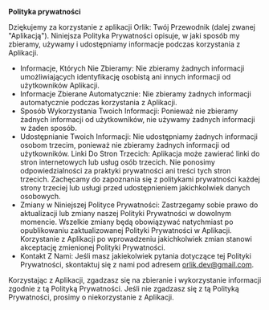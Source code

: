 **Polityka prywatności**

Dziękujemy za korzystanie z aplikacji Orlik: Twój Przewodnik (dalej zwanej "Aplikacją"). Niniejsza Polityka Prywatności opisuje, w jaki sposób my zbieramy, używamy i udostępniamy informacje podczas korzystania z Aplikacji.

- Informacje, Których Nie Zbieramy: Nie zbieramy żadnych informacji umożliwiających identyfikację osobistą ani innych informacji od użytkowników Aplikacji.
- Informacje Zbierane Automatycznie: Nie zbieramy żadnych informacji automatycznie podczas korzystania z Aplikacji.
- Sposób Wykorzystania Twoich Informacji: Ponieważ nie zbieramy żadnych informacji od użytkowników, nie używamy żadnych informacji w żaden sposób.
- Udostępnianie Twoich Informacji: Nie udostępniamy żadnych informacji osobom trzecim, ponieważ nie zbieramy żadnych informacji od użytkowników.
Linki Do Stron Trzecich: Aplikacja może zawierać linki do stron internetowych lub usług osób trzecich. Nie ponosimy odpowiedzialności za praktyki prywatności ani treści tych stron trzecich. Zachęcamy do zapoznania się z politykami prywatności każdej strony trzeciej lub usługi przed udostępnieniem jakichkolwiek danych osobowych.
- Zmiany w Niniejszej Polityce Prywatności: Zastrzegamy sobie prawo do aktualizacji lub zmiany naszej Polityki Prywatności w dowolnym momencie. Wszelkie zmiany będą obowiązywać natychmiast po opublikowaniu zaktualizowanej Polityki Prywatności w Aplikacji. Korzystanie z Aplikacji po wprowadzeniu jakichkolwiek zmian stanowi akceptację zmienionej Polityki Prywatności.
- Kontakt Z Nami: Jeśli masz jakiekolwiek pytania dotyczące tej Polityki Prywatności, skontaktuj się z nami pod adresem [orlik.dev@gmail.com]('mailto:orlik.dev@gmail.com').

Korzystając z Aplikacji, zgadzasz się na zbieranie i wykorzystanie informacji zgodnie z tą Polityką Prywatności. Jeśli nie zgadzasz się z tą Polityką Prywatności, prosimy o niekorzystanie z Aplikacji.
